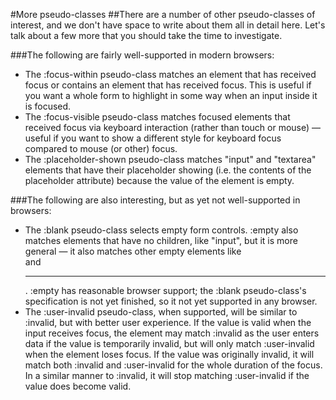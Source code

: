 #More pseudo-classes
##There are a number of other pseudo-classes of interest, and we don't have space to write about them all in detail here. Let's talk about a few more that you should take the time to investigate.

###The following are fairly well-supported in modern browsers:

- The :focus-within pseudo-class matches an element that has received focus or contains an element that has received focus. This is useful if you want a whole form to highlight in some way when an input inside it is focused.
- The :focus-visible pseudo-class matches focused elements that received focus via keyboard interaction (rather than touch or mouse) — useful if you want to show a different style for keyboard focus compared to mouse (or other) focus.
- The :placeholder-shown pseudo-class matches "input" and "textarea" elements that have their placeholder showing (i.e. the contents of the placeholder attribute) because the value of the element is empty.

###The following are also interesting, but as yet not well-supported in browsers:

- The :blank pseudo-class selects empty form controls. :empty also matches elements that have no children, like "input", but it is more general — it also matches other empty elements like <br> and <hr>. :empty has reasonable browser support; the :blank pseudo-class's specification is not yet finished, so it not yet supported in any browser.
- The :user-invalid pseudo-class, when supported, will be similar to :invalid, but with better user experience. If the value is valid when the input receives focus, the element may match :invalid as the user enters data if the value is temporarily invalid, but will only match :user-invalid when the element loses focus. If the value was originally invalid, it will match both :invalid and :user-invalid for the whole duration of the focus. In a similar manner to :invalid, it will stop matching :user-invalid if the value does become valid.